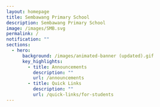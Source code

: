 ```yaml
---
layout: homepage
title: Sembawang Primary School
description: Sembawang Primary School
image: /images/SMB.svg
permalink: /
notification: ""
sections:
  - hero:
      background: /images/animated-banner (updated).gif
      key_highlights:
        - title: Announcements
          description: ""
          url: /announcements
        - title: Quick Links
          description: ""
          url: /quick-links/for-students
---
```

